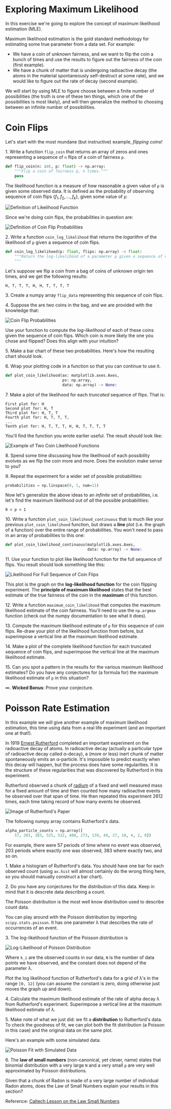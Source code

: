 # Exploring Maximum Likelihood

In this exercise we're going to explore the concept of maximum likelihood estimation (MLE).

Maximum likelihood estimation is the gold standard methodology for estimating some true parameter from a data set.  For example:

  - We have a coin of unknown fairness, and we want to flip the coin a bunch of times and use the results to figure out the fairness of the coin (first example).
  - We have a chunk of matter that is undergoing radioactive decay (the atoms in the material spontaneously self-destruct at some rate), and we would like to figure out the rate of decay (second example).
  
We will start by using MLE to figure choose between a finite number of possibilities (the truth is one of these ten things, which one of the possibilities is most likely), and will then generalize the method to choosing between an infinite number of possibilities.


# Coin Flips

Let's start with the most mundane (but instructive) example, *flipping coins*!

1\. Write a function `flip_coin` that returns an array of zeros and ones representing a sequence of `n` flips of a coin of fairness `p`.

```python
def flip_coin(n: int, p: float) -> np.array:
    """Flip a coin of fairness p, n times."""
    pass
```

The likelihood function is a measure of how reasonable a given value of `p` is given some observed data.  It is defined as the probability of observing sequence of coin flips $\{f_1, f_2, \ldots, f_k\}$, given some value of `p`:

![Definition of Likelihood Function](img/likelihood-definition.png)

Since we're doing coin flips, the probabilities in question are:

![Definition of Coin Flip Probabilities](img/p-coin-flip-definition.png)

2\. Write a function `coin_log_likelihood` that returns the *logarithm* of the likelihood of `p` given a sequence of coin flips.

```python
def coin_log_likelihood(p: float, flips: np.array) -> float:
    """Return the log-likelihood of a parameter p given a sequence of coin flips.
    """
```

Let's suppose we flip a coin from a bag of coins of unknown origin ten times, and we get the following results:

```
H, T, T, T, H, H, T, T, T, T
```

3\. Create a numpy array `flip_data` representing this sequence of coin flips.

4\. Suppose the are *two* coins in the bag, and we are provided with the knowledge that:

![Coin Flip Probabilities](img/coin-ps.png)

Use your function to compute the *log-likelihood* of each of these coins given the sequence of coin flips.  Which coin is more likely the one you chose and flipped?  Does this align with your intuition?

5\. Make a bar chart of these two probabilities.  Here's how the resulting chart should look.

6\. Wrap your plotting code in a function so that you can continue to use it.

```python
def plot_coin_likelihood(ax: matplotlib.axes.Axes, 
                         ps: np.array,
                         data: np.array) -> None:
```

7\. Make a plot of the likelihood for each *truncated* sequence of flips.  That is:

```
First plot for: H
Second plot for: H, T
Third plot for: H, T, T
Fourth plot for: H, T, T, T,
...
Tenth plot for: H, T, T, T, H, H, T, T, T, T
```

You'll find the function you wrote earlier useful.  The result should look like:

![Example of Two Coin Likelihood Functions](img/two-coin-likelihoods.png)

8\. Spend some time discussing how the likelihood of each possibility evolves as we flip the coin more and more.  Does the evolution make sense to you?

9\. Repeat the experiment for a wider set of possible probabilities:
    
```python
probabilities = np.linspace(0, 1, num=11)
```

Now let's generalize the above ideas to an *infinite* set of probabilities, i.e. let's find the maximum likelihood out of *all* the possible probabilities:

```
0 < p < 1
```

10\. Write a function `plot_coin_likelihood_continuous` that is much like your previous `plot_coin_likelihood` function, but draws a **line** plot (i.e. the graph of a function) over the entire range of probabilities.  You won't need to pass in an array of probabilities to this one:

```python
def plot_coin_likelihood_continuous(matplotlib.axes.Axes, 
                                    data: np.array) -> None:
```

11\. Use your function to plot like likelihood function for the full sequence of flips.  You result should look something like this:

![Likelihood For Full Sequence of Coin Flips](img/coin-likelihood-continuous.png)

This plot is the graph on the **log-likelihood function** for the coin flipping experiment.  The **principle of maximum likelihood** states that the best estimate of the true fairness of the coin in the **maximum** of this function.

12\. Write a function `maximum_coin_likelihood` that computes the maximum likelihood estimate of the coin fairness.  You'll need to use the `np.argmax` function (check out the numpy documentation to see what it does).

13\. Compute the maximum likelihood estimate of `p` for this sequence of coin flips.  Re-draw your plot of the likelihood function from before, but superimpose a vertical line at the maximum likelihood estimate.

14\. Make a plot of the complete likelihood function for each truncated sequence of coin flips, and superimpose the vertical line at the maximum likelihood estimate.

15\. Can you spot a pattern in the results for the various maximum likelihood estimates?  Do you have any conjectures for (a formula for) the maximum likelihood estimate of `p` in this situation?

∞\. **Wicked Bonus**: Prove your conjecture.


# Poisson Rate Estimation

In this example we will give another example of maximum likelihood estimation, this time using data from a real life experiment (and an important one at that!).

In 1919 [Ernest Rutherford](https://en.wikipedia.org/wiki/Ernest_Rutherford) completed an important experiment on the radioactive decay of atoms.  In radioactive decay (actually a particular type of radioactive decay called α-decay), a (more or less) inert chunk of matter spontaneously emits an α-particle.  It's impossible to predict exactly when this decay will happen, but the process does have some regularities.  It is the structure of these regularities that was discovered by Rutherford in this experiment.

Rutherford observed a chunk of [radium](https://en.wikipedia.org/wiki/Radium) of a fixed and well measured mass for a fixed amount of time and then counted how many radioactive events he observed over that span of time.  He then repeated this experiment 2612 times, each time taking record of how many events he observed.

![Image of Rutherford's Paper](img/rutherford-paper.png)

The following numpy array contains Rutherford's data.

```python
alpha_particle_counts = np.array([
    57, 203, 383, 525, 532, 408, 273, 139, 49, 27, 10, 4, 2, 0])
```

For example, there were 57 periods of time where no event was observed, 203 periods where exactly one was observed, 383 where exactly two, and so on.

1\. Make a histogram of Rutherford's data.  You should have one bar for each observed count (using `ax.hist` will almost certainly do the wrong thing here, so you should manually construct a bar chart).

2\. Do you have any conjectures for the distribution of this data.  Keep in mind that it is descrete data describing a count.

The Poisson distribution is the most well know distribution used to describe count data.

You can play around with the Poisson distribution by importing `scipy.stats.poisson`.  It has one parameter λ that describes the rate of occurrences of an event.

3\. The log-likelihood function of the Poisson distribution is

![Log-Likelihood of Poisson Distribution](img/poisson-log-likelihood.png)

Where `k_i` are the observed counts in our data, `N` is the number of data points we have observed, and the constant does not depend of the parameter λ.  

Plot the log likelihood function of Rutherford's data for a grid of λ's in the range `[0, 12]` (you can assume the constant is zero, doing otherwise just moves the graph up and down).

4\. Calculate the maximum likelihood estimate of the rate of alpha decay λ from Rutherford's experiment.  Superimpose a vertical line at the maximum likelihood estimate of λ.

5\. Make note of what we just did: we fit a **distribution** to Rutherford's data.  To check the goodness of fit, we can plot both the fit distribution (a Poisson in this case) and the original data on the same plot.

Here's an example with some simulated data:

![Poisson Fit with Simulated Data](img/simulated-data-and-model.png)

6\. The **law of small numbers** (non-canonical, yet clever, name) states that binomial distribution with a very large `N` and a very small `p` are very well approximated by Poisson distributions.

Given that a chunk of Radon is made of a very large number of individual Radon atoms, does the Law of Small Numbers explain your results in this section?

Reference: [Caltech Lesson on the Law Small Numbers](http://www.math.caltech.edu/~2016-17/2term/ma003/Notes/Lecture12.pdf)
